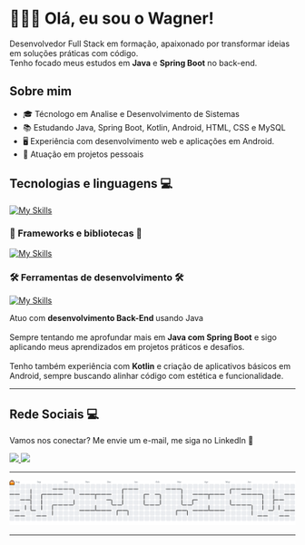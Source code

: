 # 🧑🏽‍💻 Olá, eu sou o Wagner!

<p align="left">
  Desenvolvedor Full Stack em formação, apaixonado por transformar ideias em soluções práticas com código. <br>
  Tenho focado meus estudos em <strong>Java</strong> e <strong>Spring Boot</strong> no back-end.</p>

## Sobre mim

- 🎓 Técnologo em Analise e Desenvolvimento de Sistemas
- 📚 Estudando Java, Spring Boot, Kotlin, Android, HTML, CSS e MySQL
- 🖥️ Experiência com desenvolvimento web e aplicações em Android.
- 💼 Atuação em projetos pessoais

## Tecnologias e linguagens 💻
[![My Skills](https://skillicons.dev/icons?i=java,kotlin,figma&theme=light)](https://skillicons.dev)

### 🚀 Frameworks e bibliotecas 🚀
[![My Skills](https://skillicons.dev/icons?i=spring)](https://skillicons.dev)

### 🛠️ Ferramentas de desenvolvimento 🛠️
[![My Skills](https://skillicons.dev/icons?i=git,github,idea)](https://skillicons.dev)

  <div style="flex: 1 1 300px; max-width: 600px; text-align: left;">
    <p>
      Atuo com <strong>desenvolvimento Back-End </strong> usando Java <br><br>
      Sempre tentando me aprofundar mais em <strong>Java com Spring Boot</strong> e sigo aplicando meus aprendizados em projetos práticos e desafios.<br><br>
      Tenho também experiência com <strong>Kotlin</strong> e criação de aplicativos básicos em Android, sempre buscando alinhar código com estética e funcionalidade.
    </p>
  </div>

</div>

<hr>

## Rede Sociais 💻

<p align="left">
  Vamos nos conectar? Me envie um e-mail, me siga no LinkedIn 🚀
</p>

<p align="left">
  <a href="mailto:frediani.work@gmail.com" title="Gmail">
    <img src="https://img.shields.io/badge/-Gmail-FF0000?style=flat-square&labelColor=FF0000&logo=gmail&logoColor=white"/>
  </a>
  <a href="[www.linkedin.com/in/wagner-frediani/](https://www.linkedin.com/in/wagner-frediani/)" title="LinkedIn">
    <img src="https://img.shields.io/badge/-Linkedin-0e76a8?style=flat-square&logo=Linkedin&logoColor=white"/>
  </a>
</p>

---
<picture>
  <source media="(prefers-color-scheme: dark)" srcset="https://raw.githubusercontent.com/MartnsProjetos/MartnsProjetos/output/pacman-contribution-graph-dark.svg">
  <source media="(prefers-color-scheme: light)" srcset="https://raw.githubusercontent.com/MartnsProjetos/MartnsProjetos/output/pacman-contribution-graph.svg">
  <img alt="Pacman contribution graph" src="https://raw.githubusercontent.com/MartnsProjetos/MartnsProjetos/output/pacman-contribution-graph.svg">
</picture>

---
